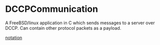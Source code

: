 # DCCPCommunication
A FreeBSD/linux application in C which sends messages to a server over DCCP.
Can contain other protocol packets as a payload.

[notation](https://tools.ietf.org/html/rfc4340)
